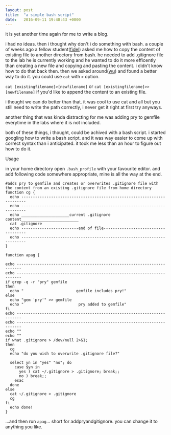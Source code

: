 ```yaml
---
layout: post
title:  "a simple bash script"
date:   2016-09-11 19:48:43 +0000
---
```



it is yet another time again for me to write a blog.

i had no ideas. 
then i thought why don't i do something with bash. a couple of weeks ago a fellow student([fidel](https://unorientedobject.wordpress.com/)) asked me how to copy the content of existing file to another directory from bash. he needed to add .gitignore file to the lab he is currently working and he wanted to do it more efficently than creating a new file and copying and pasting the content. i didn't know how to do that back then. then we asked around([wu](https://irevived1.github.io/)) and found a better way to do it. you could use ```cat``` with ```>``` option. 

``` cat [existingfilename]>[newfilename] ``` or ```cat [existingfilename]>>[newfilename]```  if you'd like to append the content to an existing file. 


i thought we can do better than that. it was cool to use cat and all but you still need to write the path correctly, i never get it right at first try anyways.

another thing that was kinda distracting for me was adding pry to gemfile everytime in the labs where it is not included.

both of these things, i thought, could be achived with a bash script. i started googling how to write a bash script. and it was way easier to come up with correct syntax than i anticipated. it took me less than an hour to figure out how to do it. 


Usage

in your home directory open ```.bash_profile``` with your favourite editor. and add following code somewhere appropriate, mine is all the way at the end.



```
#adds pry to gemfile and creates or overwrites .gitignore file with the content from an existing .gitignore file from home directory
function cg {
  echo ------------------------------------------------------------------------
  echo ------------------------------------------------------------------------
  echo _____________________current .gitignore content_________________________
  cat .gitignore
  echo -------------------------end of file------------------------------------
  echo ------------------------------------------------------------------------
}

function apag {

echo ------------------------------------------------------------------------
echo ------------------------------------------------------------------------
if grep -q -r "pry" gemfile
then
  echo "                       gemfile includes pry!"
else
  echo "gem 'pry'" >> gemfile
  echo "                        pry added to gemfile"
fi
echo ------------------------------------------------------------------------
echo ------------------------------------------------------------------------
echo ""
echo ""
if what .gitignore > /dev/null 2>&1;
then
  cg
  echo "do you wish to overwrite .gitignore file?"

  select yn in "yes" "no"; do
    case $yn in
      yes ) cat ~/.gitignore > .gitignore; break;;
      no ) break;;
    esac
  done
else
  cat ~/.gitignore > .gitignore
  cg
fi
  echo done!
}

```

...and then run ```apag```...
short for addpryandgitignore. you can change it to anything you like. 

